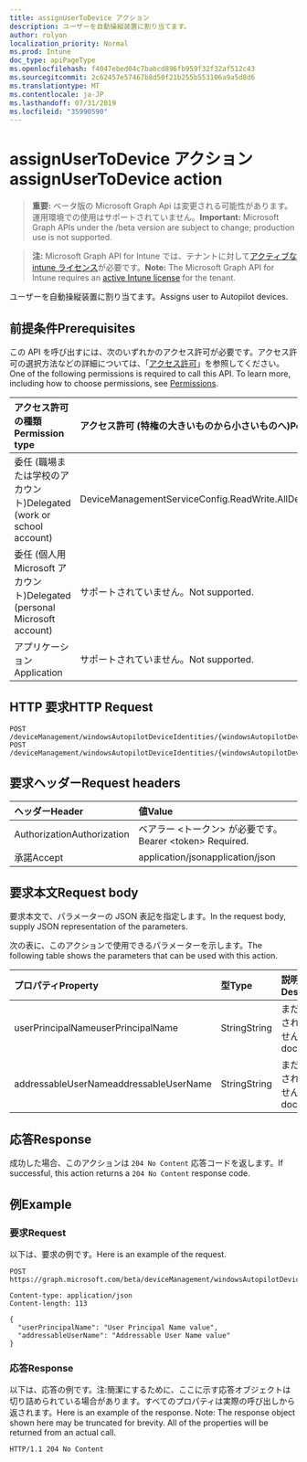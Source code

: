 ```yaml
---
title: assignUserToDevice アクション
description: ユーザーを自動操縦装置に割り当てます。
author: rolyon
localization_priority: Normal
ms.prod: Intune
doc_type: apiPageType
ms.openlocfilehash: f4047ebed04c7babcd896fb959f32f32af512c43
ms.sourcegitcommit: 2c62457e57467b8d50f21b255b553106a9a5d8d6
ms.translationtype: MT
ms.contentlocale: ja-JP
ms.lasthandoff: 07/31/2019
ms.locfileid: "35990590"
---
```

# <a name="assignusertodevice-action"></a><span data-ttu-id="b5d17-103">assignUserToDevice アクション</span><span class="sxs-lookup"><span data-stu-id="b5d17-103">assignUserToDevice action</span></span>

> <span data-ttu-id="b5d17-104">**重要:** ベータ版の Microsoft Graph Api は変更される可能性があります。運用環境での使用はサポートされていません。</span><span class="sxs-lookup"><span data-stu-id="b5d17-104">**Important:** Microsoft Graph APIs under the /beta version are subject to change; production use is not supported.</span></span>

> <span data-ttu-id="b5d17-105">**注:** Microsoft Graph API for Intune では、テナントに対して[アクティブな intune ライセンス](https://go.microsoft.com/fwlink/?linkid=839381)が必要です。</span><span class="sxs-lookup"><span data-stu-id="b5d17-105">**Note:** The Microsoft Graph API for Intune requires an [active Intune license](https://go.microsoft.com/fwlink/?linkid=839381) for the tenant.</span></span>

<span data-ttu-id="b5d17-106">ユーザーを自動操縦装置に割り当てます。</span><span class="sxs-lookup"><span data-stu-id="b5d17-106">Assigns user to Autopilot devices.</span></span>

## <a name="prerequisites"></a><span data-ttu-id="b5d17-107">前提条件</span><span class="sxs-lookup"><span data-stu-id="b5d17-107">Prerequisites</span></span>
<span data-ttu-id="b5d17-p101">この API を呼び出すには、次のいずれかのアクセス許可が必要です。アクセス許可の選択方法などの詳細については、「[アクセス許可](/graph/permissions-reference)」を参照してください。</span><span class="sxs-lookup"><span data-stu-id="b5d17-p101">One of the following permissions is required to call this API. To learn more, including how to choose permissions, see [Permissions](/graph/permissions-reference).</span></span>

|<span data-ttu-id="b5d17-110">アクセス許可の種類</span><span class="sxs-lookup"><span data-stu-id="b5d17-110">Permission type</span></span>|<span data-ttu-id="b5d17-111">アクセス許可 (特権の大きいものから小さいものへ)</span><span class="sxs-lookup"><span data-stu-id="b5d17-111">Permissions (from most to least privileged)</span></span>|
|:---|:---|
|<span data-ttu-id="b5d17-112">委任 (職場または学校のアカウント)</span><span class="sxs-lookup"><span data-stu-id="b5d17-112">Delegated (work or school account)</span></span>|<span data-ttu-id="b5d17-113">DeviceManagementServiceConfig.ReadWrite.All</span><span class="sxs-lookup"><span data-stu-id="b5d17-113">DeviceManagementServiceConfig.ReadWrite.All</span></span>|
|<span data-ttu-id="b5d17-114">委任 (個人用 Microsoft アカウント)</span><span class="sxs-lookup"><span data-stu-id="b5d17-114">Delegated (personal Microsoft account)</span></span>|<span data-ttu-id="b5d17-115">サポートされていません。</span><span class="sxs-lookup"><span data-stu-id="b5d17-115">Not supported.</span></span>|
|<span data-ttu-id="b5d17-116">アプリケーション</span><span class="sxs-lookup"><span data-stu-id="b5d17-116">Application</span></span>|<span data-ttu-id="b5d17-117">サポートされていません。</span><span class="sxs-lookup"><span data-stu-id="b5d17-117">Not supported.</span></span>|

## <a name="http-request"></a><span data-ttu-id="b5d17-118">HTTP 要求</span><span class="sxs-lookup"><span data-stu-id="b5d17-118">HTTP Request</span></span>
<!-- {
  "blockType": "ignored"
}
-->
``` http
POST /deviceManagement/windowsAutopilotDeviceIdentities/{windowsAutopilotDeviceIdentityId}/assignUserToDevice
POST /deviceManagement/windowsAutopilotDeviceIdentities/{windowsAutopilotDeviceIdentityId}/deploymentProfile/assignedDevices/{windowsAutopilotDeviceIdentityId}/assignUserToDevice
```

## <a name="request-headers"></a><span data-ttu-id="b5d17-119">要求ヘッダー</span><span class="sxs-lookup"><span data-stu-id="b5d17-119">Request headers</span></span>
|<span data-ttu-id="b5d17-120">ヘッダー</span><span class="sxs-lookup"><span data-stu-id="b5d17-120">Header</span></span>|<span data-ttu-id="b5d17-121">値</span><span class="sxs-lookup"><span data-stu-id="b5d17-121">Value</span></span>|
|:---|:---|
|<span data-ttu-id="b5d17-122">Authorization</span><span class="sxs-lookup"><span data-stu-id="b5d17-122">Authorization</span></span>|<span data-ttu-id="b5d17-123">ベアラー &lt;トークン&gt; が必要です。</span><span class="sxs-lookup"><span data-stu-id="b5d17-123">Bearer &lt;token&gt; Required.</span></span>|
|<span data-ttu-id="b5d17-124">承諾</span><span class="sxs-lookup"><span data-stu-id="b5d17-124">Accept</span></span>|<span data-ttu-id="b5d17-125">application/json</span><span class="sxs-lookup"><span data-stu-id="b5d17-125">application/json</span></span>|

## <a name="request-body"></a><span data-ttu-id="b5d17-126">要求本文</span><span class="sxs-lookup"><span data-stu-id="b5d17-126">Request body</span></span>
<span data-ttu-id="b5d17-127">要求本文で、パラメーターの JSON 表記を指定します。</span><span class="sxs-lookup"><span data-stu-id="b5d17-127">In the request body, supply JSON representation of the parameters.</span></span>

<span data-ttu-id="b5d17-128">次の表に、このアクションで使用できるパラメーターを示します。</span><span class="sxs-lookup"><span data-stu-id="b5d17-128">The following table shows the parameters that can be used with this action.</span></span>

|<span data-ttu-id="b5d17-129">プロパティ</span><span class="sxs-lookup"><span data-stu-id="b5d17-129">Property</span></span>|<span data-ttu-id="b5d17-130">型</span><span class="sxs-lookup"><span data-stu-id="b5d17-130">Type</span></span>|<span data-ttu-id="b5d17-131">説明</span><span class="sxs-lookup"><span data-stu-id="b5d17-131">Description</span></span>|
|:---|:---|:---|
|<span data-ttu-id="b5d17-132">userPrincipalName</span><span class="sxs-lookup"><span data-stu-id="b5d17-132">userPrincipalName</span></span>|<span data-ttu-id="b5d17-133">String</span><span class="sxs-lookup"><span data-stu-id="b5d17-133">String</span></span>|<span data-ttu-id="b5d17-134">まだ文書化されていません</span><span class="sxs-lookup"><span data-stu-id="b5d17-134">Not yet documented</span></span>|
|<span data-ttu-id="b5d17-135">addressableUserName</span><span class="sxs-lookup"><span data-stu-id="b5d17-135">addressableUserName</span></span>|<span data-ttu-id="b5d17-136">String</span><span class="sxs-lookup"><span data-stu-id="b5d17-136">String</span></span>|<span data-ttu-id="b5d17-137">まだ文書化されていません</span><span class="sxs-lookup"><span data-stu-id="b5d17-137">Not yet documented</span></span>|



## <a name="response"></a><span data-ttu-id="b5d17-138">応答</span><span class="sxs-lookup"><span data-stu-id="b5d17-138">Response</span></span>
<span data-ttu-id="b5d17-139">成功した場合、このアクションは `204 No Content` 応答コードを返します。</span><span class="sxs-lookup"><span data-stu-id="b5d17-139">If successful, this action returns a `204 No Content` response code.</span></span>

## <a name="example"></a><span data-ttu-id="b5d17-140">例</span><span class="sxs-lookup"><span data-stu-id="b5d17-140">Example</span></span>

### <a name="request"></a><span data-ttu-id="b5d17-141">要求</span><span class="sxs-lookup"><span data-stu-id="b5d17-141">Request</span></span>
<span data-ttu-id="b5d17-142">以下は、要求の例です。</span><span class="sxs-lookup"><span data-stu-id="b5d17-142">Here is an example of the request.</span></span>
``` http
POST https://graph.microsoft.com/beta/deviceManagement/windowsAutopilotDeviceIdentities/{windowsAutopilotDeviceIdentityId}/assignUserToDevice

Content-type: application/json
Content-length: 113

{
  "userPrincipalName": "User Principal Name value",
  "addressableUserName": "Addressable User Name value"
}
```

### <a name="response"></a><span data-ttu-id="b5d17-143">応答</span><span class="sxs-lookup"><span data-stu-id="b5d17-143">Response</span></span>
<span data-ttu-id="b5d17-p102">以下は、応答の例です。注:簡潔にするために、ここに示す応答オブジェクトは切り詰められている場合があります。すべてのプロパティは実際の呼び出しから返されます。</span><span class="sxs-lookup"><span data-stu-id="b5d17-p102">Here is an example of the response. Note: The response object shown here may be truncated for brevity. All of the properties will be returned from an actual call.</span></span>
``` http
HTTP/1.1 204 No Content
```





